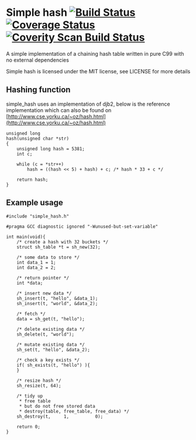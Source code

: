 # Simple hash [![Build Status](https://travis-ci.org/mkfifo/simple_hash.svg)](https://travis-ci.org/mkfifo/simple_hash) [![Coverage Status](https://coveralls.io/repos/mkfifo/simple_hash/badge.svg?branch=master)](https://coveralls.io/r/mkfifo/simple_hash?branch=master) <a href="https://scan.coverity.com/projects/4851"> <img alt="Coverity Scan Build Status" src="https://scan.coverity.com/projects/4851/badge.svg"/> </a>
A simple implementation of a chaining hash table written in pure C99 with no external dependencies

Simple hash is licensed under the MIT license, see LICENSE for more details

Hashing function
----------------

simple_hash uses an implementation of djb2,
below is the reference implementation which can also be
found on [http://www.cse.yorku.ca/~oz/hash.html](http://www.cse.yorku.ca/~oz/hash.html)

    unsigned long
    hash(unsigned char *str)
    {
        unsigned long hash = 5381;
        int c;

        while (c = *str++)
            hash = ((hash << 5) + hash) + c; /* hash * 33 + c */

        return hash;
    }

Example usage
--------------

    #include "simple_hash.h"

    #pragma GCC diagnostic ignored "-Wunused-but-set-variable"

    int main(void){
        /* create a hash with 32 buckets */
        struct sh_table *t = sh_new(32);

        /* some data to store */
        int data_1 = 1;
        int data_2 = 2;

        /* return pointer */
        int *data;

        /* insert new data */
        sh_insert(t, "hello", &data_1);
        sh_insert(t, "world", &data_2);

        /* fetch */
        data = sh_get(t, "hello");

        /* delete existing data */
        sh_delete(t, "world");

        /* mutate existing data */
        sh_set(t, "hello", &data_2);

        /* check a key exists */
        if( sh_exists(t, "hello") ){
        }

        /* resize hash */
        sh_resize(t, 64);

        /* tidy up
         * free table
         * but do not free stored data
         * destroy(table, free_table, free_data) */
        sh_destroy(t,     1,          0);

        return 0;
    }

